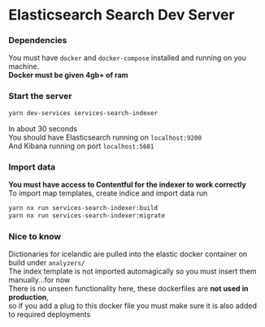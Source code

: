 # Elasticsearch Search Dev Server

### Dependencies

You must have `docker` and `docker-compose` installed and running on you machine.  
**Docker must be given 4gb+ of ram**

### Start the server

```bash
yarn dev-services services-search-indexer
```

In about 30 seconds  
You should have Elasticsearch running on `localhost:9200`  
And Kibana running on port `localhost:5601`

### Import data

**You must have access to Contentful for the indexer to work correctly**  
To import map templates, create indice and import data run

```bash
yarn nx run services-search-indexer:build
yarn nx run services-search-indexer:migrate
```

### Nice to know

Dictionaries for icelandic are pulled into the elastic docker container on build under `analyzers/`  
The index template is not imported automagically so you must insert them manually...for now  
There is no unseen functionality here, these dockerfiles are **not used in production**,  
so if you add a plug to this docker file you must make sure it is also added to required deployments
